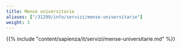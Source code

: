 ```yaml
---
title: Mense universitarie
aliases: ["/31299/info/servizi/mense-universitarie"]
weight: 3
---
```


{{% include "content/sapienza/it/servizi/mense-universitarie.md" %}}